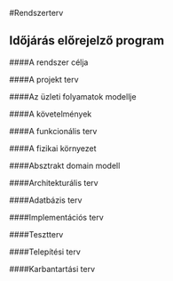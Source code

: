 #Rendszerterv

Időjárás előrejelző program
-----

####A rendszer célja

####A projekt terv

####Az üzleti folyamatok modellje

####A követelmények

####A funkcionális terv

####A fizikai környezet

####Absztrakt domain modell

####Architekturális terv

####Adatbázis terv

####Implementációs terv

####Tesztterv

####Telepítési terv

####Karbantartási terv
